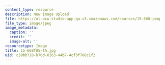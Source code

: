 ```yaml
---
content_type: resource
description: New image Upload
file: https://ol-ocw-studio-app-qa.s3.amazonaws.com/courses/15-668-people-and-organizations-fall-2010/c39bb710b76d036344b74cf3f768c1f2_15-668f05-th.jpg
file_type: image/jpeg
image_metadata:
  caption: ''
  credit: ''
  image-alt: ''
resourcetype: Image
title: 15-668f05-th.jpg
uid: c39bb710-b76d-0363-44b7-4cf3f768c1f2
---
```

